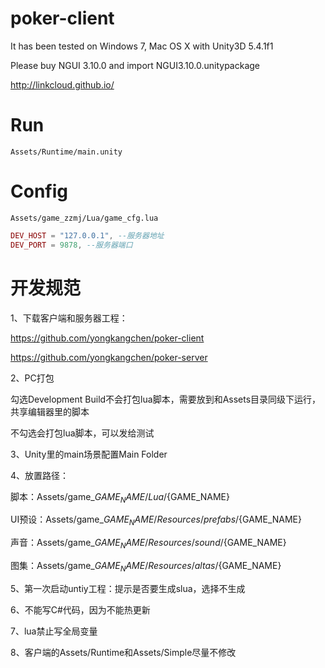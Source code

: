 # poker-client

It has been tested on Windows 7, Mac OS X with Unity3D 5.4.1f1

Please buy NGUI 3.10.0 and import NGUI3.10.0.unitypackage

http://linkcloud.github.io/

# Run
`Assets/Runtime/main.unity`

# Config
`Assets/game_zzmj/Lua/game_cfg.lua`

```lua
DEV_HOST = "127.0.0.1", --服务器地址
DEV_PORT = 9878, --服务器端口
```

# 开发规范
1、下载客户端和服务器工程： 

https://github.com/yongkangchen/poker-client

https://github.com/yongkangchen/poker-server

2、PC打包 

勾选Development Build不会打包lua脚本，需要放到和Assets目录同级下运行，共享编辑器里的脚本 

不勾选会打包lua脚本，可以发给测试 


3、Unity里的main场景配置Main Folder 

4、放置路径：

脚本：Assets/game_${GAME_NAME}/Lua/${GAME_NAME} 

UI预设：Assets/game_${GAME_NAME}/Resources/prefabs/${GAME_NAME} 

声音：Assets/game_${GAME_NAME}/Resources/sound/${GAME_NAME} 

图集：Assets/game_${GAME_NAME}/Resources/altas/${GAME_NAME} 

5、第一次启动untiy工程：提示是否要生成slua，选择不生成 

6、不能写C#代码，因为不能热更新 

7、lua禁止写全局变量 

8、客户端的Assets/Runtime和Assets/Simple尽量不修改 
